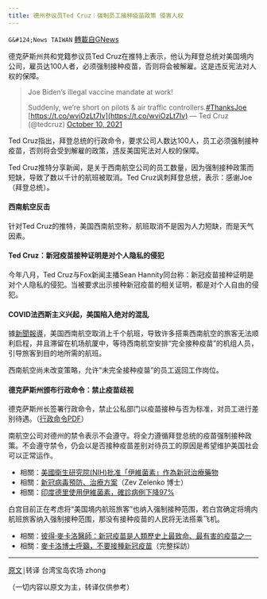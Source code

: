 ```yaml
---
title: 德州参议员Ted Cruz：强制员工接种疫苗政策 侵害人权
---
```

`G&#124;News TAIWAN` [轉載自GNews](https://gnews.org/zh-hans/1599107/)

德克萨斯州共和党籍参议员Ted Cruz在推特上表示，他认为拜登总统对美国境内公司，雇员达100人者，必须强制接种疫苗，否则将会被解雇。这是违反宪法对人权的保障。



> Joe Biden’s illegal vaccine mandate at work!
> 
> Suddenly, we’re short on pilots & air traffic controllers.[#ThanksJoe](https://twitter.com/hashtag/ThanksJoe?src=hash&amp;ref_src=twsrc%5Etfw) [https://t.co/wviOzLt7Iv](https://t.co/wviOzLt7Iv)
> — Ted Cruz (@tedcruz) [October 10, 2021](https://twitter.com/tedcruz/status/1447327311095910402?ref_src=twsrc%5Etfw)



Ted Cruz指出，拜登总统的行政命令，要求公司人数达100人，员工必须强制接种疫苗，否则将会受到解雇的政策，违反美国宪法对人权的保障。

Ted Cruz推特分享新闻，是关于西南航空公司的员工数量，因为强制接种政策而短缺，导致了数以千计的航班被取消。Ted Cruz讽刺拜登总统，表示：感谢Joe（拜登总统）。

#### 西南航空反击

针对Ted Cruz的推特，美国西南航空称，航班取消不是因为人力短缺，而是天气因素。

#### Ted Cruz：新冠疫苗接种证明是对个人隐私的侵犯

今年八月，Ted Cruz与Fox新闻主播Sean Hannity同台称：新冠疫苗接种证明是对个人隐私的侵犯。当被要求出示接种新冠疫苗的相关证明，都是对个人自由的侵犯。

#### COVID法西斯主义兴起，美国陷入绝对的混乱

據[新聞報導](https://www.click2houston.com/news/local/2021/06/30/passengers-frustrated-after-southwest-airlines-cancels-thousands-of-flights/)，美国西南航空取消上千个航班，导致许多搭乘西南航空的旅客无法顺利启程，并且滞留在机场航厦中，等待西南航空安排“完全接种疫苗”的机组人员，引导旅客到目的地所需的航班。

西南航空尚未改变策略，允许“未完全接种疫苗”的员工返回工作岗位。

#### 德克萨斯州颁布行政命令：禁止疫苗歧视

德克萨斯州长签署行政命令，禁止公私部门以疫苗接种与否为标准，对员工进行差别待遇。（[行政命令PDF](https://gov.texas.gov/uploads/files/press/EO-GA-40_prohibiting_vaccine_mandates_legislative_action_IMAGE_10-11-2021.pdf)）

南航空公司对德州的禁令表示不会遵守。将全力遵循拜登总统的疫苗强制接种政策。不会遵守禁令，仍会以是否接种疫苗差别对待员工的原因是希望维护美国社会可以正常运作。

- 相關：[美國衛生研究院(NIH)批准「伊維菌素」作為新冠治療藥物](https://gnews.org/zh-hant/1570778/)
- 相關：[新冠病毒預防、治療方案](https://vladimirzelenkomd.com/prophylaxis-protocol/)（Zev Zelenko 博士）
- 相關：[印度德里使用伊維菌素，確診病例下降97%](https://gnews.org/zh-hant/1570870/)


白宫目前正在考虑将“美国境内航班旅客”也纳入强制接种范围，若白宫确定将境内航班旅客纳入强制接种范围，那没有接种疫苗的人民将无法搭乘飞机。

- 相關：[彼得·麥卡洛醫師：新冠疫苗是人類歷史上最致命、最有害的疫苗之一](https://gnews.org/zh-hant/?p=1574417)
- 相關：[麥卡洛博士呼籲，不要接種新冠疫苗](https://www.wnd.com/2021/05/prominent-physician-dont-get-covid-shot/)（完整採訪）


* * *

[原文](https://www.naturalnews.com/2021-10-16-cruz-calls-biden-covid-vaccine-mandate-illegal.html)￨转译 台湾宝岛农场 zhong

（一切内容以原文为主，转译仅供参考）
